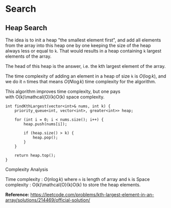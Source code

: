 # Search

## Heap Search
The idea is to init a heap "the smallest element first", and add all elements from the array into this heap one by one keeping the size of the heap always less or equal to `k`. That would results in a heap containing `k` largest elements of the array.

The head of this heap is the answer, i.e. the kth largest element of the array.

The time complexity of adding an element in a heap of size `k` is $O(\log k)$, and we do it `n` times that means $O(N \log k)$ time complexity for the algorithm.

This algorithm improves time complexity, but one pays with O(k)\mathcal{O}(k)O(k) space complexity.

```
int findKthLargest(vector<int>& nums, int k) {
	priority_queue<int, vector<int>, greater<int>> heap;
	
	for (int i = 0; i < nums.size(); i++) {
	    heap.push(nums[i]);
           
        if (heap.size() > k) {
	        heap.pop();
        }
    }
        
	return heap.top();
}
```

Complexity Analysis

Time complexity : $O(n \log k)$ where `n` is length of array and `k` is 
Space complexity : O(k)\mathcal{O}(k)O(k) to store the heap elements.

**Reference:**
https://leetcode.com/problems/kth-largest-element-in-an-array/solutions/214469/official-solution/